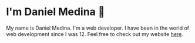 # I'm Daniel Medina :wave:

My name is Daniel Medina. I'm a web developer. I have been in the world of web development since I was 12. Feel free to check out my website [here](https://medina.dev). 

